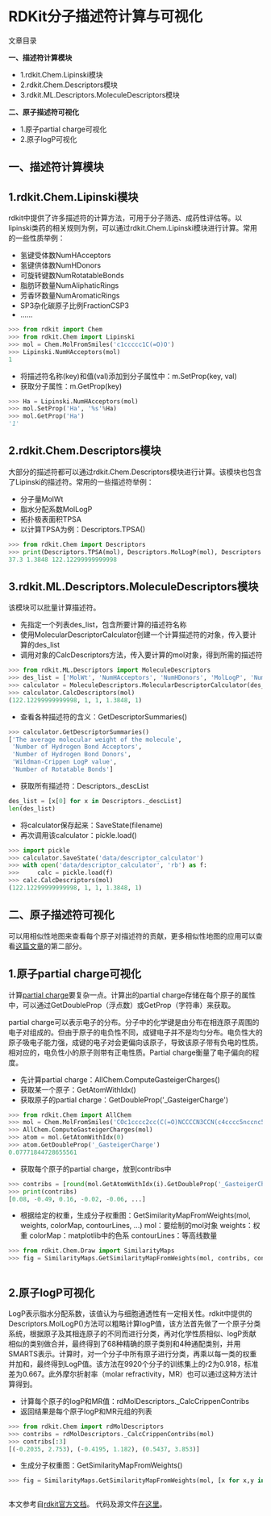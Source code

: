 # RDKit分子描述符计算与可视化

文章目录

**一、描述符计算模块**

* 1.rdkit.Chem.Lipinski模块
* 2.rdkit.Chem.Descriptors模块
* 3.rdkit.ML.Descriptors.MoleculeDescriptors模块

**二、原子描述符可视化**

* 1.原子partial charge可视化
* 2.原子logP可视化

## 一、描述符计算模块

## 1.rdkit.Chem.Lipinski模块

rdkit中提供了许多描述符的计算方法，可用于分子筛选、成药性评估等。以lipinski类药的相关规则为例，可以通过rdkit.Chem.Lipinski模块进行计算。常用的一些性质举例：

* 氢键受体数NumHAcceptors
* 氢键供体数NumHDonors
* 可旋转键数NumRotatableBonds
* 脂肪环数量NumAliphaticRings
* 芳香环数量NumAromaticRings
* SP3杂化碳原子比例FractionCSP3
* ……

```python
>>> from rdkit import Chem
>>> from rdkit.Chem import Lipinski
>>> mol = Chem.MolFromSmiles('c1ccccc1C(=O)O')
>>> Lipinski.NumHAcceptors(mol)
1
```

* 将描述符名称(key)和值(val)添加到分子属性中：m.SetProp(key, val)
* 获取分子属性：m.GetProp(key)

```python
>>> Ha = Lipinski.NumHAcceptors(mol)
>>> mol.SetProp('Ha', '%s'%Ha)
>>> mol.GetProp('Ha')
'1'
```

## 2.rdkit.Chem.Descriptors模块

大部分的描述符都可以通过rdkit.Chem.Descriptors模块进行计算。该模块也包含了Lipinski的描述符。常用的一些描述符举例：

* 分子量MolWt
* 脂水分配系数MolLogP
* 拓扑极表面积TPSA
* 以计算TPSA为例：Descriptors.TPSA()

```python
>>> from rdkit.Chem import Descriptors
>>> print(Descriptors.TPSA(mol), Descriptors.MolLogP(mol), Descriptors.MolWt(mol))
37.3 1.3848 122.12299999999998
```

## 3.rdkit.ML.Descriptors.MoleculeDescriptors模块

该模块可以批量计算描述符。

* 先指定一个列表des_list，包含所要计算的描述符名称
* 使用MolecularDescriptorCalculator创建一个计算描述符的对象，传入要计算的des_list
* 调用对象的CalcDescriptors方法，传入要计算的mol对象，得到所需的描述符

```python
>>> from rdkit.ML.Descriptors import MoleculeDescriptors
>>> des_list = ['MolWt', 'NumHAcceptors', 'NumHDonors', 'MolLogP', 'NumRotatableBonds']
>>> calculator = MoleculeDescriptors.MolecularDescriptorCalculator(des_list)
>>> calculator.CalcDescriptors(mol)
(122.12299999999998, 1, 1, 1.3848, 1)
```

* 查看各种描述符的含义：GetDescriptorSummaries()

```python
>>> calculator.GetDescriptorSummaries()
['The average molecular weight of the molecule',
 'Number of Hydrogen Bond Acceptors',
 'Number of Hydrogen Bond Donors',
 'Wildman-Crippen LogP value',
 'Number of Rotatable Bonds']
```

* 获取所有描述符：Descriptors._descList

```python
des_list = [x[0] for x in Descriptors._descList]
len(des_list)
```

* 将calculator保存起来：SaveState(filename)
* 再次调用该calculator：pickle.load()

```python
>>> import pickle
>>> calculator.SaveState('data/descriptor_calculator')
>>> with open('data/descriptor_calculator', 'rb') as f:
>>>     calc = pickle.load(f)
>>> calc.CalcDescriptors(mol)
(122.12299999999998, 1, 1, 1.3848, 1)
```

## 二、原子描述符可视化

可以用相似性地图来查看每个原子对描述符的贡献，更多相似性地图的应用可以查看[这篇文章](https://link.zhihu.com/?target=https%3A//blog.csdn.net/dreadlesss/article/details/106129597)的第二部分。

## 1.原子partial charge可视化

计算[partial charge](https://link.zhihu.com/?target=http%3A//www.colby.edu/chemistry/PChem/scripts/MarvinWebold/chemaxon/marvin/help/Charge.html)要复杂一点。计算出的partial charge存储在每个原子的属性中，可以通过GetDoubleProp（浮点数）或GetProp（字符串）来获取。

partial charge可以表示电子的分布。分子中的化学键是由分布在相连原子周围的电子对组成的。但由于原子的电负性不同，成键电子并不是均匀分布。电负性大的原子吸电子能力强，成键的电子对会更偏向该原子，导致该原子带有负电的性质。相对应的，电负性小的原子则带有正电性质。Partial charge衡量了电子偏向的程度。

* 先计算partial charge：AllChem.ComputeGasteigerCharges()
* 获取某一个原子：GetAtomWithIdx()
* 获取原子的partial charge：GetDoubleProp('_GasteigerCharge')

```python
>>> from rdkit.Chem import AllChem
>>> mol = Chem.MolFromSmiles('COc1cccc2cc(C(=O)NCCCCN3CCN(c4cccc5nccnc54)CC3)oc21')
>>> AllChem.ComputeGasteigerCharges(mol)
>>> atom = mol.GetAtomWithIdx(0)
>>> atom.GetDoubleProp('_GasteigerCharge')
0.07771844728655561
```

* 获取每个原子的partial charge，放到contribs中

```python
>>> contribs = [round(mol.GetAtomWithIdx(i).GetDoubleProp('_GasteigerCharge'), 2) for i in range(mol.GetNumAtoms())]
>>> print(contribs)
[0.08, -0.49, 0.16, -0.02, -0.06, ...]
```

* 根据给定的权重，生成分子权重图：GetSimilarityMapFromWeights(mol, weights, colorMap, contourLines, ...) mol：要绘制的mol对象 weights：权重 colorMap：matplotlib中的色系 contourLines：等高线数量

```python
>>> from rdkit.Chem.Draw import SimilarityMaps
>>> fig = SimilarityMaps.GetSimilarityMapFromWeights(mol, contribs, contourLines=10)
```

![]()

## 2.原子logP可视化

LogP表示脂水分配系数，该值认为与细胞通透性有一定相关性。rdkit中提供的Descriptors.MolLogP()方法可以粗略计算logP值，该方法首先做了一个原子分类系统，根据原子及其相连原子的不同而进行分类，再对化学性质相似、logP贡献相似的类别做合并，最终得到了68种精确的原子类别和4种通配类别，并用SMARTS表示。计算时，对一个分子中所有原子进行分类，再乘以每一类的权重并加和，最终得到LogP值。该方法在9920个分子的训练集上的r2为0.918，标准差为0.667。此外摩尔折射率（molar refractivity，MR）也可以通过这种方法计算得到。

* 计算每个原子的logP和MR值：rdMolDescriptors._CalcCrippenContribs
* 返回结果是每个原子logP和MR元组的列表

```python
>>> from rdkit.Chem import rdMolDescriptors
>>> contribs = rdMolDescriptors._CalcCrippenContribs(mol)
>>> contribs[:3]
[(-0.2035, 2.753), (-0.4195, 1.182), (0.5437, 3.853)]
```

* 生成分子权重图：GetSimilarityMapFromWeights()

```python
>>> fig = SimilarityMaps.GetSimilarityMapFromWeights(mol, [x for x,y in contribs])
```

![]()

本文参考自[rdkit官方文档](https://link.zhihu.com/?target=http%3A//www.rdkit.org/docs/GettingStartedInPython.html)。 代码及源文件[在这里](https://link.zhihu.com/?target=https%3A//github.com/dreadlesss/rdkit_summary/blob/master/descriptor_calculate_visualize.ipynb)。

